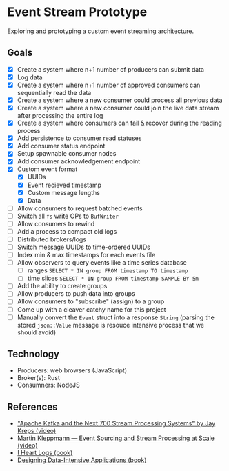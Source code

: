 # Event Stream Prototype

Exploring and prototyping a custom event streaming architecture.

## Goals

-   [x] Create a system where n+1 number of producers can submit data
-   [x] Log data
-   [x] Create a system where n+1 number of approved consumers can sequentially read the data
-   [x] Create a system where a new consumer could process all previous data
-   [x] Create a system where a new consumer could join the live data stream after processing the entire log
-   [x] Create a system where consumers can fail & recover during the reading process
-   [x] Add persistence to consumer read statuses
-   [x] Add consumer status endpoint
-   [x] Setup spawnable consumer nodes
-   [x] Add consumer acknowledgement endpoint
-   [x] Custom event format
    -   [x] UUIDs
    -   [x] Event recieved timestamp
    -   [x] Custom message lengths
    -   [x] Data
-   [ ] Allow consumers to request batched events
-   [ ] Switch all `fs` write OPs to `BufWriter`
-   [ ] Allow consumers to rewind
-   [ ] Add a process to compact old logs
-   [ ] Distributed brokers/logs
-   [ ] Switch message UUIDs to time-ordered UUIDs
-   [ ] Index min & max timestamps for each events file
-   [ ] Allow observers to query events like a time series database
    -   [ ] ranges `SELECT * IN group FROM timestamp TO timestamp`
    -   [ ] time slices `SELECT * IN group FROM timestamp SAMPLE BY 5m`
-   [ ] Add the ability to create groups
-   [ ] Allow producers to push data into groups
-   [ ] Allow consumers to "subscribe" (assign) to a group
-   [ ] Come up with a cleaver catchy name for this project
-   [ ] Manually convert the `Event` struct into a response `String` (parsing the stored `json::Value` message is resouce intensive process that we should avoid)

## Technology

-   Producers: web browsers (JavaScript)
-   Broker(s): Rust
-   Consumners: NodeJS

## References

-   ["Apache Kafka and the Next 700 Stream Processing Systems" by Jay Kreps (video)](https://www.youtube.com/watch?v=9RMOc0SwRro)
-   [Martin Kleppmann — Event Sourcing and Stream Processing at Scale (video)](https://www.youtube.com/watch?v=avi-TZI9t2I)
-   [I Heart Logs (book)](https://www.oreilly.com/library/view/i-heart-logs/9781491909379/)
-   [Designing Data-Intensive Applications (book)](https://www.oreilly.com/library/view/designing-data-intensive-applications/9781491903063/)
